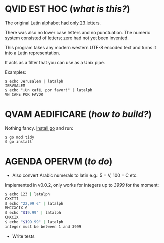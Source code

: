 # QVID EST HOC (_what is this?_)

The original Latin alphabet [had only 23 letters](https://mysite.du.edu/~etuttle/classics/latalph.htm). 

There was also no lower case letters and no punctuation. The numeric system consisted of letters; zero had not yet been invented.

This program takes any modern western UTF-8 encoded text and turns it into a Latin representation.

It acts as a filter that you can use as a Unix pipe.

Examples:

    $ echo Jerusalem | latalph
    IERVSALEM
    $ echo "¡Un café, por favor!" | latalph
    VN CAFE POR FAVOR

# QVAM AEDIFICARE (_how to build?_)

Nothing fancy. [Install go](https://go.dev/) and run:

    $ go mod tidy
    $ go install

# AGENDA OPERVM (_to do_)

- Also convert Arabic numerals to latin e.g.: 5 = V, 100 = C etc.

Implemented in v0.0.2, only works for integers up to _3999_ for the moment:

```bash
$ echo 123 | latalph
CXXIII
$ echo "22,99 €" | latalph
MMCCXCIX €
$ echo "$19.99" | latalph
CMXCIX
$ echo "$199.99" | latalph
integer must be between 1 and 3999
```

- Write tests
